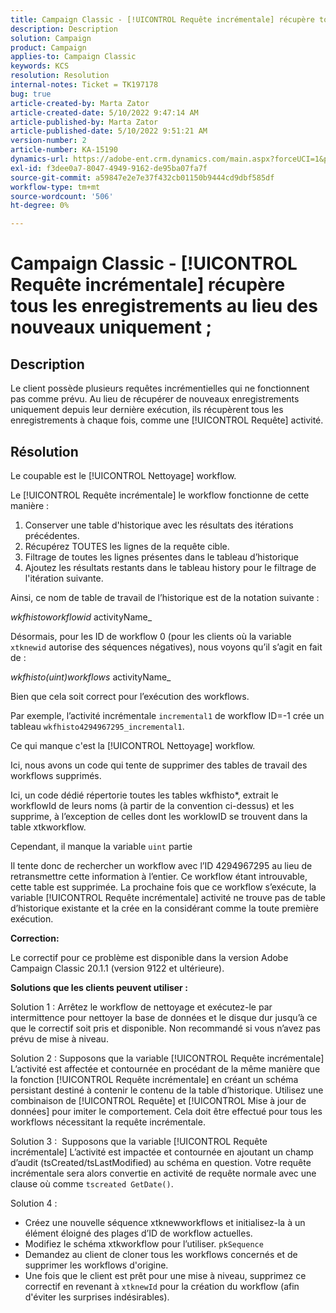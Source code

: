 ```yaml
---
title: Campaign Classic - [!UICONTROL Requête incrémentale] récupère tous les enregistrements au lieu des nouveaux uniquement ;
description: Description
solution: Campaign
product: Campaign
applies-to: Campaign Classic
keywords: KCS
resolution: Resolution
internal-notes: Ticket = TK197178
bug: true
article-created-by: Marta Zator
article-created-date: 5/10/2022 9:47:14 AM
article-published-by: Marta Zator
article-published-date: 5/10/2022 9:51:21 AM
version-number: 2
article-number: KA-15190
dynamics-url: https://adobe-ent.crm.dynamics.com/main.aspx?forceUCI=1&pagetype=entityrecord&etn=knowledgearticle&id=ad8bd527-46d0-ec11-a7b5-00224809c101
exl-id: f3dee0a7-8047-4949-9162-de95ba07fa7f
source-git-commit: a59847e2e7e37f432cb01150b9444cd9dbf585df
workflow-type: tm+mt
source-wordcount: '506'
ht-degree: 0%

---
```


# Campaign Classic - [!UICONTROL Requête incrémentale] récupère tous les enregistrements au lieu des nouveaux uniquement ;

## Description

Le client possède plusieurs requêtes incrémentielles qui ne fonctionnent pas comme prévu. Au lieu de récupérer de nouveaux enregistrements uniquement depuis leur dernière exécution, ils récupèrent tous les enregistrements à chaque fois, comme une [!UICONTROL Requête] activité.

## Résolution

Le coupable est le [!UICONTROL Nettoyage] workflow.

Le [!UICONTROL Requête incrémentale] le workflow fonctionne de cette manière :

1. Conserver une table d&#39;historique avec les résultats des itérations précédentes.
1. Récupérez TOUTES les lignes de la requête cible.
1. Filtrage de toutes les lignes présentes dans le tableau d’historique
1. Ajoutez les résultats restants dans le tableau history pour le filtrage de l&#39;itération suivante.

Ainsi, ce nom de table de travail de l’historique est de la notation suivante :

*wkfhistoworkflowid* activityName_

Désormais, pour les ID de workflow 0 (pour les clients où la variable `xtknewid` autorise des séquences négatives), nous voyons qu’il s’agit en fait de :

*wkfhisto(uint)workflows* activityName_

Bien que cela soit correct pour l’exécution des workflows.

Par exemple, l’activité incrémentale `incremental1` de workflow ID=-1 crée un tableau `wkfhisto4294967295_incremental1`.

Ce qui manque c&#39;est la [!UICONTROL Nettoyage] workflow.

Ici, nous avons un code qui tente de supprimer des tables de travail des workflows supprimés.

Ici, un code dédié répertorie toutes les tables wkfhisto\*, extrait le workflowId de leurs noms (à partir de la convention ci-dessus) et les supprime, à l’exception de celles dont les worklowID se trouvent dans la table xtkworkflow.

Cependant, il manque la variable `uint` partie

Il tente donc de rechercher un workflow avec l’ID 4294967295 au lieu de retransmettre cette information à l’entier. Ce workflow étant introuvable, cette table est supprimée. La prochaine fois que ce workflow s’exécute, la variable [!UICONTROL Requête incrémentale] activité ne trouve pas de table d’historique existante et la crée en la considérant comme la toute première exécution.

<b>Correction:</b>

Le correctif pour ce problème est disponible dans la version Adobe Campaign Classic 20.1.1 (version 9122 et ultérieure).

<b>Solutions que les clients peuvent utiliser :</b>

Solution 1 : Arrêtez le workflow de nettoyage et exécutez-le par intermittence pour nettoyer la base de données et le disque dur jusqu’à ce que le correctif soit pris et disponible. Non recommandé si vous n’avez pas prévu de mise à niveau.

Solution 2 : Supposons que la variable [!UICONTROL Requête incrémentale] L’activité est affectée et contournée en procédant de la même manière que la fonction [!UICONTROL Requête incrémentale] en créant un schéma persistant destiné à contenir le contenu de la table d’historique. Utilisez une combinaison de [!UICONTROL Requête] et [!UICONTROL Mise à jour de données] pour imiter le comportement. Cela doit être effectué pour tous les workflows nécessitant la requête incrémentale.

Solution 3 :  Supposons que la variable [!UICONTROL Requête incrémentale] L’activité est impactée et contournée en ajoutant un champ d’audit (tsCreated/tsLastModified) au schéma en question. Votre requête incrémentale sera alors convertie en activité de requête normale avec une clause où comme `tscreated GetDate()`.

Solution 4 :

- Créez une nouvelle séquence xtknewworkflows et initialisez-la à un élément éloigné des plages d’ID de workflow actuelles.
- Modifiez le schéma xtkworkflow pour l’utiliser. `pkSequence`
- Demandez au client de cloner tous les workflows concernés et de supprimer les workflows d&#39;origine.
- Une fois que le client est prêt pour une mise à niveau, supprimez ce correctif en revenant à `xtknewId` pour la création du workflow (afin d&#39;éviter les surprises indésirables).
